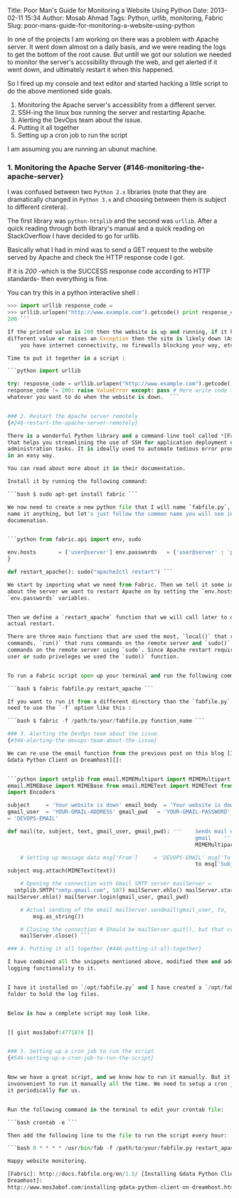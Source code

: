 Title: Poor Man's Guide for Monitoring a Website Using Python Date: 2013-02-11
15:34 Author: Mosab Ahmad Tags: Python, urllib, monitoring, Fabric Slug:
poor-mans-guide-for-monitoring-a-website-using-python

In one of the projects I am working on there was a problem with Apache server.
It went down almost on a daily basis, and we were reading the logs to get the
bottom of the root cause. But untill we got our solution we needed to monitor
the server's accssibility through the web, and get alerted if it went down, and
ultimately restart it when this happened.


So I fired up my console and text editor and started hacking a little script to
do the above mentioned side goals.


1.  Monitoring the Apache server's accessiblity from a different server.
2.  SSH-ing the linux box running the server and restarting Apache.
3.  Alerting the DevOps team about the issue.
4.  Putting it all together
5.  Setting up a cron job to run the script

I am assuming you are running an ubunut machine.


### 1. Monitoring the Apache Server {#146-monitoring-the-apache-server}


I was confused between two `Python 2.x` libraries (note that they are
    dramatically changed in `Python 3.x` and choosing between them is subject to
    different ciretera).

The first library was `python-httplib` and the second was `urllib`.  After a
quick reading through both library's manual and a quick reading on StackOverflow
I have decided to go for urllib.


Basically what I had in mind was to send a GET request to the website served by
Apache and check the HTTP response code I got.

If it is *200* -which is the SUCCESS response code according to HTTP standards-
then everything is fine.

You can try this in a python interactive shell :

```python
>>> import urllib response_code =
>>> urllib.urlopen("http://www.example.com").getcode() print response_code
200 ```

If the printed value is 200 then the website is up and running, if it has a
different value or raises an Exception then the site is likely down (Assuming
    you have internet connectivity, no firewalls blocking your way, etc).

Time to put it together in a script :

```python import urllib

try: resposne_code = urllib.urlopen("http://www.example.com").getcode() if
response_code != 200: raise ValueError except: pass # Here write code to do
whatever you want to do when the website is down.  ```


### 2. Restart the Apache server remotely
{#246-restart-the-apache-server-remotely}

There is a wonderful Python library and a command-line tool called *[Fabric][]*
that helps you streamlining the use of SSH for application deployment or systems
administration tasks. It is ideally used to automate tedious error prone tasks
in an easy way.

You can read about more about it in their documentation.

Install it by running the following command:

```bash $ sudo apt-get install fabric ```

We now need to create a new python file that I will name `fabfile.py`, you can
name it anything, but let's just follow the common name you will see in Fabric's
documenation.


```python from fabric.api import env, sudo

env.hosts       = ['user@server'] env.passwords   = {'user@server' : 'password'
}

def restart_apache(): sudo("apache2ctl restart") ```

We start by importing what we need from Fabric. Then we tell it some information
about the server we want to restart Apache on by setting the `env.hosts` and
`env.passwords` variables.


Then we define a `restart_apache` function that we will call later to do the
actual restart.

There are three main functions that are used the most, `local()` that runs local
commands, `run()` that runs commands on the remote server and `sudo()` that runs
commands on the remote server using `sudo`. Since Apache restart requires a root
user or sudo priveleges we used the `sudo()` function.


To run a Fabric script open up your terminal and run the following command:

```bash $ fabric fabfile.py restart_apache ```

If you want to run it from a different directory than the `fabfile.py` then you
need to use the `-f` option like this :

```bash $ fabric -f /path/to/your/fabfile.py function_name ```

### 3. Alerting the DevOps team about the issue.
{#346-alerting-the-devops-team-about-the-issue}

We can re-use the email function from the previous post on this blog [Installing
Gdata Python Client on Dreamhost][]:


```python import smtplib from email.MIMEMultipart import MIMEMultipart from
email.MIMEBase import MIMEBase from email.MIMEText import MIMEText from email
import Encoders

subject     = 'Your website is down' email_body  = 'Your website is down'
gmail_user  = 'YOUR-GMAIL-ADDRESS' gmail_pwd   = 'YOUR-GMAIL-PASSWORD' recepient
= 'DEVOPS-EMAIL'

def mail(to, subject, text, gmail_user, gmail_pwd): '''    Sends mail using
                                                           gmail    ''' msg =
                                                           MIMEMultipart()

    # Setting up message data msg['From']     = 'DEVOPS-EMAIL' msg['To']       =
                                                           to msg['Subject']  =
subject msg.attach(MIMEText(text))

    # Opening the connection with Gmail SMTP server mailServer =
  smtplib.SMTP("smtp.gmail.com", 587) mailServer.ehlo() mailServer.starttls()
mailServer.ehlo() mailServer.login(gmail_user, gmail_pwd)

    # Actual sending of the email mailServer.sendmail(gmail_user, to,
        msg.as_string())

    # Closing the connection # Should be mailServer.quit(), but that crashes
    mailServer.close() ```

### 4. Putting it all together {#446-putting-it-all-together}

I have combined all the snippets mentioned above, modified them and added some
logging functionality to it.


I have it installed on `/opt/fabfile.py` and I have created a `/opt/fab_logs`
folder to hold the log files.


Below is how a complete script may look like.


[[ gist mos3abof:4771874 ]]


### 5. Setting up a cron job to run the script
{#546-setting-up-a-cron-job-to-run-the-script}


Now we have a great script, and we know how to run it manually. But it would be
invonvenient to run it manually all the time. We need to setup a cron job to do
it periodically for us.


Run the following command in the terminal to edit your crontab file:

```bash crontab -e ```

Then add the following line to the file to run the script every hour:

```bash 0 * * * * /usr/bin/fab -f /path/to/your/fabfile.py restart_apache ```

Happy website monitoring.

[Fabric]: http://docs.fabfile.org/en/1.5/ [Installing Gdata Python Client on
Dreamhost]:
http://www.mos3abof.com/installing-gdata-python-client-on-dreamhost.html
